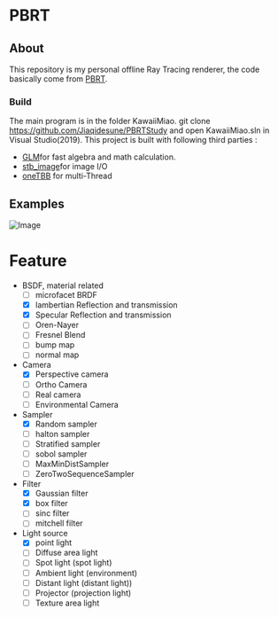 # PBRT

## About
This repository is my personal offline Ray Tracing renderer, the code basically come from [PBRT](https://github.com/mmp/pbrt-v3).
### Build
The main program is in the folder KawaiiMiao. 
git clone https://github.com/Jiaqidesune/PBRTStudy and open KawaiiMiao.sln in Visual Studio(2019).
This project is built with following third parties :
- [GLM](https://github.com/g-truc/glm)for fast algebra and math calculation.
- [stb_image](https://github.com/nothings/stb)for image I/O
- [oneTBB](https://github.com/oneapi-src/oneTBB) for multi-Thread
## Examples 

![Image](https://github.com/Jiaqidesune/PBRTStudy/blob/master/example/result.jpg)

# Feature

- BSDF, material related
  - [ ] microfacet BRDF
  - [x] lambertian Reflection and transmission
  - [x] Specular Reflection and transmission
  - [ ] Oren-Nayer
  - [ ] Fresnel Blend
  - [ ] bump map
  - [ ] normal map

- Camera
   - [x] Perspective camera
   - [ ] Ortho Camera
   - [ ] Real camera
   - [ ] Environmental Camera

- Sampler
   - [x] Random sampler
   - [ ] halton sampler
   - [ ] Stratified sampler
   - [ ] sobol sampler
   - [ ] MaxMinDistSampler
   - [ ] ZeroTwoSequenceSampler

- Filter
   - [x] Gaussian filter
   - [x] box filter
   - [ ] sinc filter
   - [ ] mitchell filter

- Light source
   - [x] point light
   - [ ] Diffuse area light
   - [ ] Spot light (spot light)
   - [ ] Ambient light (environment)
   - [ ] Distant light (distant light))
   - [ ] Projector (projection light)
   - [ ] Texture area light 
